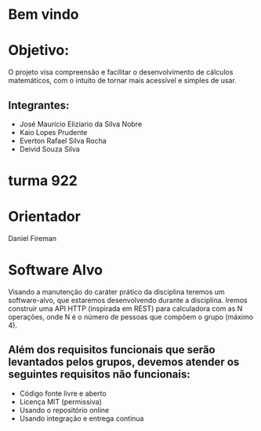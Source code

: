 # Bem vindo 

# Objetivo:

O projeto visa compreensão e facilitar o desenvolvimento de cálculos matemáticos, com o intuito de tornar mais acessível e simples de usar.

## Integrantes:

- José Maurício Eliziario da Silva Nobre
- Kaio Lopes Prudente 
- Everton Rafael Silva Rocha 
- Deivid Souza Silva

# turma 922

# Orientador 

Daniel Fireman

# Software Alvo
Visando a manutenção do caráter prático da disciplina teremos um software-alvo, que estaremos desenvolvendo durante a disciplina. Iremos construir uma API HTTP (inspirada em REST) para calculadora com as N operações, onde N é o número de pessoas que compõem o grupo (máximo 4).

## Além dos requisitos funcionais que serão levantados pelos grupos, devemos atender os seguintes requisitos não funcionais:
- Código fonte livre e aberto
- Licença MIT (permissiva)
- Usando o repositório online
- Usando integração e entrega continua
